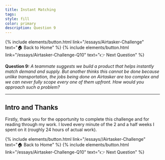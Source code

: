 ```yaml
---
title: Instant Matching
tags:
style: fill
color: primary
description: Question 9
---
```

{% include elements/button.html link="/essays/Airtasker-Challenge" text="🏠 Back to Home" %}
{% include elements/button.html link="/essays/Airtasker-Challenge-Q10" text="👉 Next Question" %}

**Question 9:** *A teammate suggests we build a product that helps instantly match demand and supply. But another thinks this cannot be done because unlike transportation, the jobs being done on Airtasker are too complex and we can never fully scope every one of them upfront. How would you approach such a problem?*

---

## Intro and Thanks

Firstly, thank you for the opportunity to complete this challenge and for reading through my work. I loved every minute of the 2 and a half weeks I spent on it (roughly 24 hours of actual work).

<p class="text-center">
{% include elements/button.html link="/essays//Airtasker-Challenge" text="🏠 Back to Home" %}
{% include elements/button.html link="/essays/Airtasker-Challenge-Q10" text="👉 Next Question" %}
</p>
